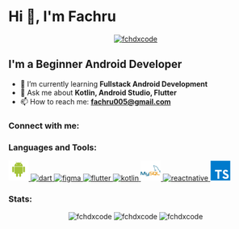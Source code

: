 # Hi 👋, I'm Fachru

<p align="center">
  <a href="https://fchdxcode.github.io/" target="_blank" rel="noreferrer">
    <img src="https://komarev.com/ghpvc/?username=fchdxcode&label=Profile%20views&color=0e75b6&style=flat-square" alt="fchdxcode" />
  </a>
</p>

## I'm a Beginner Android Developer

- 🌱 I’m currently learning **Fullstack Android Development**
- 💬 Ask me about **Kotlin, Android Studio, Flutter**
- 📫 How to reach me: **fachru005@gmail.com**

### Connect with me:
<!-- Add your social links with icons here -->

### Languages and Tools:
<p align="left">
  <a href="https://developer.android.com" target="_blank" rel="noreferrer">
    <img src="https://raw.githubusercontent.com/devicons/devicon/master/icons/android/android-original-wordmark.svg" alt="android" width="40" height="40"/>
  </a>
  <a href="https://dart.dev" target="_blank" rel="noreferrer">
    <img src="https://www.vectorlogo.zone/logos/dartlang/dartlang-icon.svg" alt="dart" width="40" height="40"/>
  </a>
  <a href="https://www.figma.com/" target="_blank" rel="noreferrer">
    <img src="https://www.vectorlogo.zone/logos/figma/figma-icon.svg" alt="figma" width="40" height="40"/>
  </a>
  <a href="https://flutter.dev" target="_blank" rel="noreferrer">
    <img src="https://www.vectorlogo.zone/logos/flutterio/flutterio-icon.svg" alt="flutter" width="40" height="40"/>
  </a>
  <a href="https://kotlinlang.org" target="_blank" rel="noreferrer">
    <img src="https://www.vectorlogo.zone/logos/kotlinlang/kotlinlang-icon.svg" alt="kotlin" width="40" height="40"/>
  </a>
  <a href="https://www.mysql.com/" target="_blank" rel="noreferrer">
    <img src="https://raw.githubusercontent.com/devicons/devicon/master/icons/mysql/mysql-original-wordmark.svg" alt="mysql" width="40" height="40"/>
  </a>
  <a href="https://reactnative.dev/" target="_blank" rel="noreferrer">
    <img src="https://reactnative.dev/img/header_logo.svg" alt="reactnative" width="40" height="40"/>
  </a>
  <a href="https://www.typescriptlang.org/" target="_blank" rel="noreferrer">
    <img src="https://raw.githubusercontent.com/devicons/devicon/master/icons/typescript/typescript-original.svg" alt="typescript" width="40" height="40"/>
  </a>
</p>

### Stats:
<p align="center">
  <img src="https://github-readme-stats.vercel.app/api/top-langs?username=fchdxcode&show_icons=true&locale=en&layout=compact" alt="fchdxcode" />
  <img src="https://github-readme-stats.vercel.app/api?username=fchdxcode&show_icons=true&locale=en" alt="fchdxcode" />
  <img src="https://github-readme-streak-stats.herokuapp.com/?user=fchdxcode&" alt="fchdxcode" />
</p>
